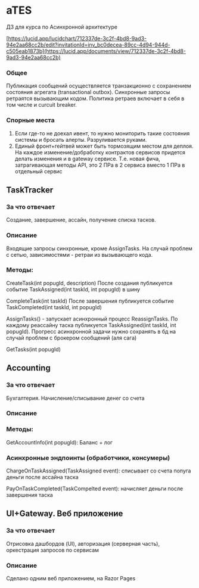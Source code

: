# aTES
ДЗ для курса по Асинхронной архитектуре

[https://lucid.app/lucidchart/712337de-3c2f-4bd8-9ad3-94e2aa68cc2b/edit?invitationId=inv_bc0decea-89cc-4d94-944d-c505eab1873b](https://lucid.app/documents/view/712337de-3c2f-4bd8-9ad3-94e2aa68cc2b)

### Общее
Публикация сообщений осуществляется транзакционно с сохранением состояния агрегата (transactional outbox).
Синхронные запросы ретраятся вызывающим кодом. Политика ретраев включает в себя в том числе и curcuit breaker.

### Спорные места
1. Если где-то не доехал ивент, то нужно мониторить такие состояния системы и бросать алерты. Разруливается руками.
2. Единый фронт+гейтвей может быть тормозящим местом для деплоя. На каждое изменение/добработку контрактов сервисов придется делать изменения и в gateway сервисе. Т.е. новая фича, затрагивающая методы API, это 2 ПРа в 2 сервиса вместо 1 ПРа в отдельный сервис

## TaskTracker

### За что отвечает 
Создание, завершение, ассайн, получение списка тасков.

### Описание
Входящие запросы синхронные, кроме AssignTasks.
На случай проблем с сетью, зависимостями - ретраи из вызывающего кода.

### Методы:
CreateTask(int popugId, description)
После создания публикуется событие TaskAssigned(int taskId, int popugId) в шину

CompleteTask(int taskId)
После завершения публикуется событие TaskCompleted(int taskId, int popugId)

AssignTasks() - запускает асинхронный процесс ReassignTasks. 
По каждому реассайну таска публикуется TaskAssigned(int taskId, int popugId). Прогресс асинхронной задачи нужно сохранять в бд на случай проблем с брокером сообщений (аля сага)

GetTasks(int popugId)

## Accounting

### За что отвечает 
Бухгалтерия. Начисление/списывание денег со счета

### Описание

### Методы:
GetAccountInfo(int popugId):
Баланс + лог

### Асинхронные эндпоинты (обработчики, консумеры)
ChargeOnTaskAssigned(TaskAssigned event): списывает со счета попуга деньги после ассайна таска

PayOnTaskCompleted(TaskCompelted event): начисляет деньги после завершения таска


## UI+Gateway. Веб приложение
### За что отвечает
Отрисовка дашбордов (UI), авторизация (серверная часть), оркестрация запросов по сервисам

### Описание
Сделано одним веб приложением, на Razor Pages
